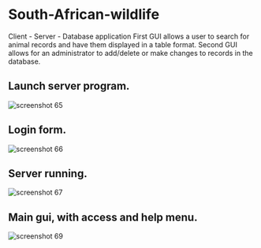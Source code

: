 # South-African-wildlife
Client - Server - Database application 
First GUI allows a user to search for animal records and have them displayed in a table format.
Second GUI allows for an administrator to add/delete or make changes to records in the database.
## Launch server program.
![screenshot 65](https://user-images.githubusercontent.com/34503137/34174191-c7dfb9e8-e500-11e7-898d-d357d06e6270.png)
## Login form.
![screenshot 66](https://user-images.githubusercontent.com/34503137/34174258-0253c84e-e501-11e7-85bd-343070be27a8.png)
## Server running.
![screenshot 67](https://user-images.githubusercontent.com/34503137/34174369-4e14145a-e501-11e7-9d57-d540f92dec31.png)
## Main gui, with access and help menu.
![screenshot 69](https://user-images.githubusercontent.com/34503137/34175097-e8b62492-e503-11e7-970f-87fdf40abf7d.png)
